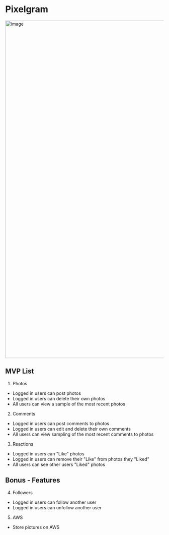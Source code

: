 # Pixelgram

<img width="1071" alt="image" src="https://user-images.githubusercontent.com/99565823/218790018-371db4c9-ca6c-4a38-9561-ec3836e4ff11.png">

## MVP List

1. Photos
  - Logged in users can post photos
  - Logged in users can delete their own photos
  - All users can view a sample of the most recent photos
 
2. Comments
  - Logged in users can post comments to photos
  - Logged in users can edit and delete their own comments
  - All users can view sampling of the most recent comments to photos
  
3. Reactions
  - Logged in users can "Like" photos
  - Logged in users can remove their "Like" from photos they "Liked"
  - All users can see other users "Liked" photos

## Bonus - Features
  
4. Followers
  - Logged in users can follow another user
  - Logged in users can unfollow another user

5. AWS
  - Store pictures on AWS
